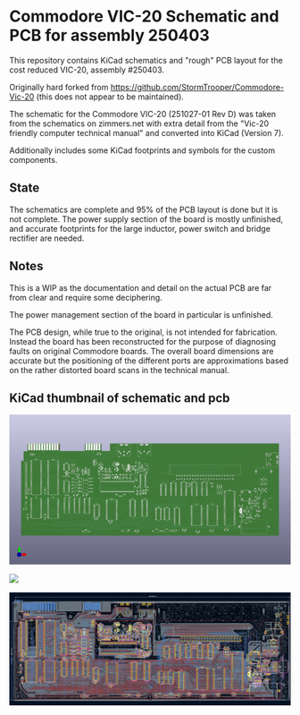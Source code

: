# Commodore VIC-20 Schematic and PCB for assembly 250403

This repository contains KiCad schematics and "rough" PCB layout for the
cost reduced VIC-20, assembly #250403.

Originally hard forked from https://github.com/StormTrooper/Commodore-Vic-20
(this does not appear to be maintained).

The schematic for the Commodore VIC-20 (251027-01 Rev D) was taken from the 
schematics on zimmers.net with extra detail from the "Vic-20 friendly computer 
technical manual" and converted into KiCad (Version 7).

Additionally includes some KiCad footprints and symbols for the custom components.

## State

The schematics are complete and 95% of the PCB layout is done but it is not
complete. The power supply section of the board is mostly unfinished, and
accurate footprints for the large inductor, power switch and bridge rectifier are
needed.

## Notes

This is a WIP as the documentation and detail on the actual PCB are far from
clear and require some deciphering.

The power management section of the board in particular is unfinished.

The PCB design, while true to the original, is not intended for fabrication.
Instead the board has been reconstructed for the purpose of diagnosing faults
on original Commodore boards. The overall board dimensions are accurate but
the positioning of the different ports are approximations based on the rather
distorted board scans in the technical manual.

## KiCad thumbnail of schematic and pcb
![](images/Commodore-Vic-20.png)

![](images/commodore-vic20-thumb.png)

![](images/vc20-wip.png)
